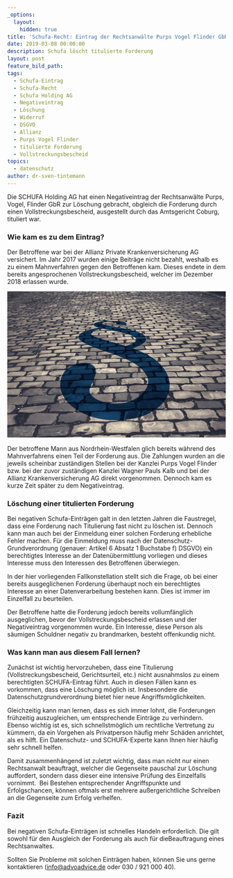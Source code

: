 ```yaml
---
_options:
  layout:
    hidden: true
title: 'Schufa-Recht: Eintrag der Rechtsanwälte Purps Vogel Flinder GbR gelöscht'
date: 2019-03-08 00:00:00
description: Schufa löscht titulierte Forderung
layout: post
feature_bild_path:
tags:
  - Schufa-Eintrag
  - Schufa-Recht
  - Schufa Holding AG
  - Negativeintrag
  - Löschung
  - Widerruf
  - DSGVO
  - Allianz
  - Purps Vogel Flinder
  - titulierte Forderung
  - Vollstreckungsbescheid
topics:
  - datenschutz
author: dr-sven-tintemann
---
```


Die SCHUFA Holding AG hat einen Negativeintrag der Rechtsanw&auml;lte Purps, Vogel, Flinder GbR zur L&ouml;schung gebracht, obgleich die Forderung durch einen Vollstreckungsbescheid, ausgestellt durch das Amtsgericht Coburg, tituliert war.&nbsp;

### Wie kam es zu dem Eintrag?

Der Betroffene war bei der Allianz Private Krankenversicherung AG versichert. Im Jahr 2017 wurden einige Beitr&auml;ge nicht bezahlt, weshalb es zu einem Mahnverfahren gegen den Betroffenen kam. Dieses endete in dem bereits angesprochenen Vollstreckungsbescheid, welcher im Dezember 2018 erlassen wurde.

![](/uploads/courts-2962346-1280-1.jpg)

Der betroffene Mann aus Nordrhein-Westfalen glich bereits w&auml;hrend des Mahnverfahrens einen Teil der Forderung aus. Die Zahlungen wurden an die jeweils scheinbar zust&auml;ndigen Stellen bei der Kanzlei Purps Vogel Flinder bzw. bei der zuvor zust&auml;ndigen Kanzlei Wagner Pauls Kalb und bei der Allianz Krankenversicherung AG direkt vorgenommen. Dennoch kam es kurze Zeit sp&auml;ter zu dem Negativeintrag.

### L&ouml;schung einer titulierten Forderung

Bei negativen Schufa-Eintr&auml;gen galt in den letzten Jahren die Faustregel, dass eine Forderung nach Titulierung fast nicht zu l&ouml;schen ist. Dennoch kann man auch bei der Einmeldung einer solchen Forderung erhebliche Fehler machen. F&uuml;r die Einmeldung muss nach der Datenschutz-Grundverordnung (genauer: Artikel 6 Absatz 1 Buchstabe f) DSGVO) ein berechtigtes Interesse an der Daten&uuml;bermittlung vorliegen und dieses Interesse muss den Interessen des Betroffenen &uuml;berwiegen.

In der hier vorliegenden Fallkonstellation stellt sich die Frage, ob bei einer bereits ausgeglichenen Forderung &uuml;berhaupt noch ein berechtigtes Interesse an einer Datenverarbeitung bestehen kann. Dies ist immer im Einzelfall zu beurteilen.

Der Betroffene hatte die Forderung jedoch bereits vollumf&auml;nglich ausgeglichen, bevor der Vollstreckungsbescheid erlassen und der Negativeintrag vorgenommen wurde. Ein Interesse, diese Person als s&auml;umigen Schuldner negativ zu brandmarken, besteht offenkundig nicht.

### Was kann man aus diesem Fall lernen?

Zun&auml;chst ist wichtig hervorzuheben, dass eine Titulierung (Vollstreckungsbescheid, Gerichtsurteil, etc.) nicht ausnahmslos zu einem berechtigten SCHUFA-Eintrag f&uuml;hrt. Auch in diesen F&auml;llen kann es vorkommen, dass eine L&ouml;schung m&ouml;glich ist. Insbesondere die Datenschutzgrundverordnung bietet hier neue Angriffsm&ouml;glichkeiten.

Gleichzeitig kann man lernen, dass es sich immer lohnt, die Forderungen fr&uuml;hzeitig auszugleichen, um entsprechende Eintr&auml;ge zu verhindern. Ebenso wichtig ist es, sich schnellstm&ouml;glich um rechtliche Vertretung zu k&uuml;mmern, da ein Vorgehen als Privatperson h&auml;ufig mehr Sch&auml;den anrichtet, als es hilft. Ein Datenschutz- und SCHUFA-Experte kann Ihnen hier h&auml;ufig sehr schnell helfen.

Damit zusammenh&auml;ngend ist zuletzt wichtig, dass man nicht nur einen Rechtsanwalt beauftragt, welcher die Gegenseite pauschal zur L&ouml;schung auffordert, sondern dass dieser eine intensive Pr&uuml;fung des Einzelfalls vornimmt.&nbsp; Bei Bestehen entsprechender Angriffspunkte und Erfolgschancen, k&ouml;nnen oftmals erst mehrere au&szlig;ergerichtliche Schreiben an die Gegenseite zum Erfolg verhelfen.&nbsp;

### Fazit

Bei negativen Schufa-Eintr&auml;gen ist schnelles Handeln erforderlich. Die gilt sowohl f&uuml;r den Ausgleich der Forderung als auch f&uuml;r dieBeauftragung eines Rechtsanwaltes.

Sollten Sie Probleme mit solchen Eintr&auml;gen haben, k&ouml;nnen Sie uns gerne kontaktieren (info@advoadvice.de oder 030 / 921 000 40).